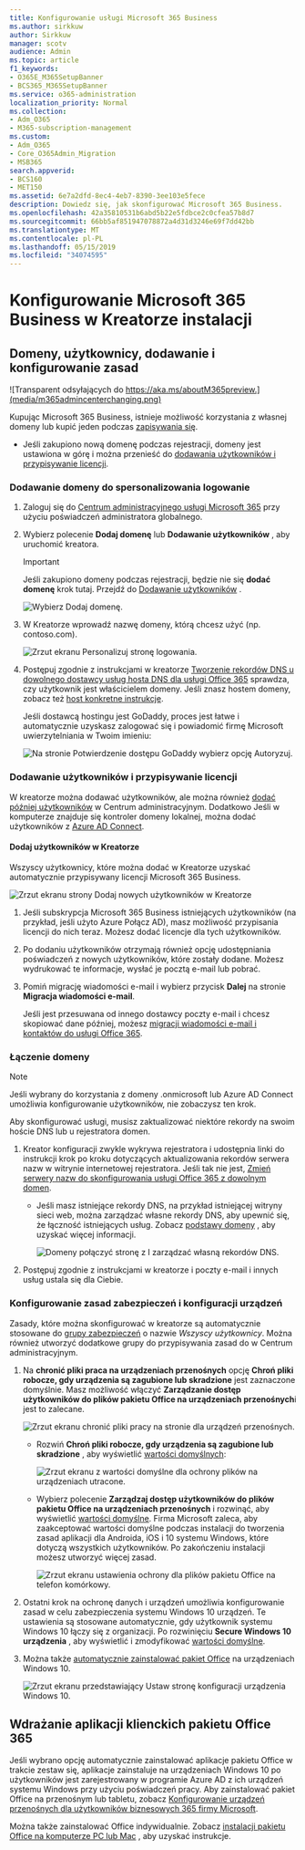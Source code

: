 ```yaml
---
title: Konfigurowanie usługi Microsoft 365 Business
ms.author: sirkkuw
author: Sirkkuw
manager: scotv
audience: Admin
ms.topic: article
f1_keywords:
- O365E_M365SetupBanner
- BCS365_M365SetupBanner
ms.service: o365-administration
localization_priority: Normal
ms.collection:
- Adm_O365
- M365-subscription-management
ms.custom:
- Adm_O365
- Core_O365Admin_Migration
- MSB365
search.appverid:
- BCS160
- MET150
ms.assetid: 6e7a2dfd-8ec4-4eb7-8390-3ee103e5fece
description: Dowiedz się, jak skonfigurować Microsoft 365 Business.
ms.openlocfilehash: 42a35810531b6abd5b22e5fdbce2c0cfea57b8d7
ms.sourcegitcommit: 66bb5af851947078872a4d31d3246e69f7dd42bb
ms.translationtype: MT
ms.contentlocale: pl-PL
ms.lasthandoff: 05/15/2019
ms.locfileid: "34074595"
---
```

# <a name="set-up-microsoft-365-business-in-the-setup-wizard"></a>Konfigurowanie Microsoft 365 Business w Kreatorze instalacji

## <a name="add-your-domain-users-and-set-up-policies"></a>Domeny, użytkownicy, dodawanie i konfigurowanie zasad

![Transparent odsyłających do https://aka.ms/aboutM365preview.](media/m365admincenterchanging.png)

Kupując Microsoft 365 Business, istnieje możliwość korzystania z własnej domeny lub kupić jeden podczas [zapisywania się](sign-up.md).

- Jeśli zakupiono nową domenę podczas rejestracji, domeny jest ustawiona w górę i można przenieść do [dodawania użytkowników i przypisywanie licencji](#add-users-and-assign-licenses).

### <a name="add-your-domain-to-personalize-sign-in"></a>Dodawanie domeny do spersonalizowania logowanie

1. Zaloguj się do [Centrum administracyjnego usługi Microsoft 365](https://admin.microsoft.com) przy użyciu poświadczeń administratora globalnego. 

2. Wybierz polecenie **Dodaj domenę** lub **Dodawanie użytkowników** , aby uruchomić kreatora.
    > [!IMPORTANT]
    > Jeśli zakupiono domeny podczas rejestracji, będzie nie się **dodać domenę** krok tutaj. Przejdź do [Dodawanie użytkowników](#add-users-and-assign-licenses) .

    ![Wybierz Dodaj domenę.](media/addadomainadmincenter.png)
    
3. W Kreatorze wprowadź nazwę domeny, którą chcesz użyć (np. contoso.com).


    ![Zrzut ekranu Personalizuj stronę logowania.](media/personalizesignin.png)

    
4. Postępuj zgodnie z instrukcjami w kreatorze [Tworzenie rekordów DNS u dowolnego dostawcy usług hosta DNS dla usługi Office 365](https://docs.microsoft.com/office365/admin/get-help-with-domains/create-dns-records-at-any-dns-hosting-provider) sprawdza, czy użytkownik jest właścicielem domeny. Jeśli znasz hostem domeny, zobacz też [host konkretne instrukcje](https://docs.microsoft.com/office365/admin/get-help-with-domains/set-up-your-domain-host-specific-instructions).

    Jeśli dostawcą hostingu jest GoDaddy, proces jest łatwe i automatycznie uzyskasz zalogować się i powiadomić firmę Microsoft uwierzytelniania w Twoim imieniu:

    ![Na stronie Potwierdzenie dostępu GoDaddy wybierz opcję Autoryzuj.](media/godaddyauth.png)

### <a name="add-users-and-assign-licenses"></a>Dodawanie użytkowników i przypisywanie licencji

W kreatorze można dodawać użytkowników, ale można również [dodać później użytkowników](add-users-m365b.md) w Centrum administracyjnym. Dodatkowo Jeśli w komputerze znajduje się kontroler domeny lokalnej, można dodać użytkowników z [Azure AD Connect](https://docs.microsoft.com/azure/active-directory/hybrid/how-to-connect-install-express).

#### <a name="add-users-in-the-wizard"></a>Dodaj użytkowników w Kreatorze

Wszyscy użytkownicy, które można dodać w Kreatorze uzyskać automatycznie przypisywany licencji Microsoft 365 Business.

![Zrzut ekranu strony Dodaj nowych użytkowników w Kreatorze](media/addnewuserspage.png)

1. Jeśli subskrypcja Microsoft 365 Business istniejących użytkowników (na przykład, jeśli użyto Azure Połącz AD), masz możliwość przypisania licencji do nich teraz. Możesz dodać licencje dla tych użytkowników.

3. Po dodaniu użytkowników otrzymają również opcję udostępniania poświadczeń z nowych użytkowników, które zostały dodane. Możesz wydrukować te informacje, wysłać je pocztą e-mail lub pobrać.

4. Pomiń migrację wiadomości e-mail i wybierz przycisk **Dalej** na stronie **Migracja wiadomości e-mail**. 

    Jeśli jest przesuwana od innego dostawcy poczty e-mail i chcesz skopiować dane później, możesz [migracji wiadomości e-mail i kontaktów do usługi Office 365](https://support.office.com/article/a3e3bddb-582e-4133-8670-e61b9f58627e).


### <a name="connect-your-domain"></a>Łączenie domeny

> [!NOTE]
> Jeśli wybrany do korzystania z domeny .onmicrosoft lub Azure AD Connect umożliwia konfigurowanie użytkowników, nie zobaczysz ten krok.
  
Aby skonfigurować usługi, musisz zaktualizować niektóre rekordy na swoim hoście DNS lub u rejestratora domen.
  
1. Kreator konfiguracji zwykle wykrywa rejestratora i udostępnia linki do instrukcji krok po kroku dotyczących aktualizowania rekordów serwera nazw w witrynie internetowej rejestratora. Jeśli tak nie jest, [Zmień serwery nazw do skonfigurowania usługi Office 365 z dowolnym domen](https://support.office.com/article/a8b487a9-2a45-4581-9dc4-5d28a47010a2). 

    - Jeśli masz istniejące rekordy DNS, na przykład istniejącej witryny sieci web, można zarządzać własne rekordy DNS, aby upewnić się, że łączność istniejących usług. Zobacz [podstawy domeny](https://docs.microsoft.com/office365/admin/get-help-with-domains/dns-basics) , aby uzyskać więcej informacji.

        ![Domeny połączyć stronę z I zarządzać własną rekordów DNS.](media/connectyourdomainpage.png)

2. Postępuj zgodnie z instrukcjami w kreatorze i poczty e-mail i innych usług ustala się dla Ciebie.

### <a name="set-up-security-policies-and-device-configurations"></a>Konfigurowanie zasad zabezpieczeń i konfiguracji urządzeń 

Zasady, które można skonfigurować w kreatorze są automatycznie stosowane do [grupy zabezpieczeń](https://docs.microsoft.com/office365/admin/create-groups/compare-groups#security-groups) o nazwie *Wszyscy użytkownicy*. Można również utworzyć dodatkowe grupy do przypisywania zasad do w Centrum administracyjnym.

1. Na **chronić pliki praca na urządzeniach przenośnych** opcję **Chroń pliki robocze, gdy urządzenia są zagubione lub skradzione** jest zaznaczone domyślnie. Masz możliwość włączyć **Zarządzanie dostęp użytkowników do plików pakietu Office na urządzeniach przenośnych**i jest to zalecane.

    ![Zrzut ekranu chronić pliki pracy na stronie dla urządzeń przenośnych.](media/protectworkfilesondevices.png)

     - Rozwiń **Chroń pliki robocze, gdy urządzenia są zagubione lub skradzione** , aby wyświetlić [wartości domyślnych](protect-work-files-on-lost-or-stolen-device.md):

        ![Zrzut ekranu z wartości domyślne dla ochrony plików na urządzeniach utracone.](media/protectworkfilesondevicesdefault.png)

    - Wybierz polecenie **Zarządzaj dostęp użytkowników do plików pakietu Office na urządzeniach przenośnych** i rozwinąć, aby wyświetlić [wartości domyślne](manage-user-access-on-mobile-devices.md). Firma Microsoft zaleca, aby zaakceptować wartości domyślne podczas instalacji do tworzenia zasad aplikacji dla Androida, iOS i 10 systemu Windows, które dotyczą wszystkich użytkowników. Po zakończeniu instalacji możesz utworzyć więcej zasad.

        ![Zrzut ekranu ustawienia ochrony dla plików pakietu Office na telefon komórkowy.](media/useraccessonmobile.png)

2. Ostatni krok na ochronę danych i urządzeń umożliwia konfigurowanie zasad w celu zabezpieczenia systemu Windows 10 urządzeń. Te ustawienia są stosowane automatycznie, gdy użytkownik systemu Windows 10 łączy się z organizacji. Po rozwinięciu **Secure Windows 10 urządzenia** , aby wyświetlić i zmodyfikować [wartości domyślne](secure-windows-10-devices.md).
3. Można także [automatycznie zainstalować pakiet Office](install-office-on-windows-10-during-setup.md) na urządzeniach Windows 10.

    ![Zrzut ekranu przedstawiający Ustaw stronę konfiguracji urządzenia Windows 10.](media/setwin10config.png)



## <a name="deploy-office-365-client-apps"></a>Wdrażanie aplikacji klienckich pakietu Office 365

Jeśli wybrano opcję automatycznie zainstalować aplikacje pakietu Office w trakcie zestaw się, aplikacje zainstaluje na urządzeniach Windows 10 po użytkowników jest zarejestrowany w programie Azure AD z ich urządzeń systemu Windows przy użyciu poświadczeń pracy.
Aby zainstalować pakiet Office na przenośnym lub tabletu, zobacz [Konfigurowanie urządzeń przenośnych dla użytkowników biznesowych 365 firmy Microsoft](set-up-mobile-devices.md).

Można także zainstalować Office indywidualnie. Zobacz [instalacji pakietu Office na komputerze PC lub Mac](https://support.office.com/article/4414eaaf-0478-48be-9c42-23adc471665) , aby uzyskać instrukcje.
